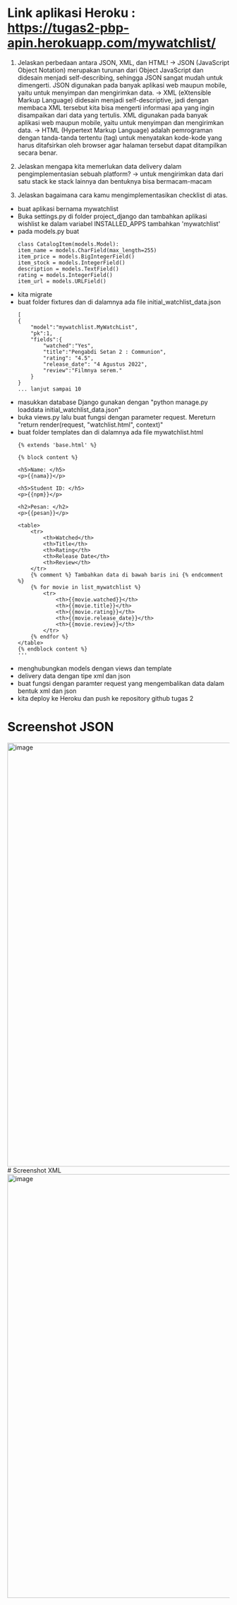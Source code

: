 # Link aplikasi Heroku : https://tugas2-pbp-apin.herokuapp.com/mywatchlist/
1. Jelaskan perbedaan antara JSON, XML, dan HTML!
 -> JSON (JavaScript Object Notation) merupakan turunan dari Object JavaScript dan didesain menjadi self-describing, sehingga JSON sangat mudah untuk dimengerti. JSON digunakan pada banyak aplikasi web maupun mobile, yaitu untuk menyimpan dan mengirimkan data.
 -> XML (eXtensible Markup Language) didesain menjadi self-descriptive, jadi dengan membaca XML tersebut kita bisa mengerti informasi apa yang ingin disampaikan dari data yang tertulis. XML digunakan pada banyak aplikasi web maupun mobile, yaitu untuk menyimpan dan mengirimkan data.
 -> HTML (Hypertext Markup Language) adalah pemrograman dengan tanda-tanda tertentu (tag) untuk menyatakan kode-kode yang harus ditafsirkan oleh browser agar halaman tersebut dapat ditampilkan secara benar.

2. Jelaskan mengapa kita memerlukan data delivery dalam pengimplementasian sebuah platform?
  -> untuk mengirimkan data dari satu stack ke stack lainnya dan bentuknya bisa bermacam-macam
  
3. Jelaskan bagaimana cara kamu mengimplementasikan checklist di atas.
  - buat aplikasi bernama mywatchlist
  - Buka settings.py di folder project_django dan tambahkan aplikasi wishlist ke dalam variabel INSTALLED_APPS tambahkan 'mywatchlist'
  - pada models.py buat 
    ```
    class CatalogItem(models.Model):
    item_name = models.CharField(max_length=255)
    item_price = models.BigIntegerField()
    item_stock = models.IntegerField()
    description = models.TextField()
    rating = models.IntegerField()
    item_url = models.URLField()
    ```
  - kita migrate
  - buat folder fixtures dan di dalamnya ada file initial_watchlist_data.json 
    ```
    [
    {
        "model":"mywatchlist.MyWatchList",
        "pk":1,
        "fields":{
            "watched":"Yes",
            "title":"Pengabdi Setan 2 : Communion",
            "rating": "4.5",
            "release_date": "4 Agustus 2022",
            "review":"Filmnya serem."
        }
    }
    ... lanjut sampai 10
    ```
  - masukkan database Django gunakan dengan "python manage.py loaddata initial_watchlist_data.json"
  - buka views.py lalu buat fungsi dengan parameter request. Mereturn "return render(request, "watchlist.html", context)"
  - buat folder templates dan di dalamnya ada file mywatchlist.html 
    ```
    {% extends 'base.html' %}

    {% block content %}

    <h5>Name: </h5>
    <p>{{nama}}</p>

    <h5>Student ID: </h5>
    <p>{{npm}}</p>

    <h2>Pesan: </h2>
    <p>{{pesan}}</p>

    <table>
        <tr>
            <th>Watched</th>
            <th>Title</th>
            <th>Rating</th>
            <th>Release Date</th>
            <th>Review</th>
        </tr>
        {% comment %} Tambahkan data di bawah baris ini {% endcomment %}
        {% for movie in list_mywatchlist %}
            <tr>
                <th>{{movie.watched}}</th>
                <th>{{movie.title}}</th>
                <th>{{movie.rating}}</th>
                <th>{{movie.release_date}}</th>
                <th>{{movie.review}}</th>
            </tr>
        {% endfor %}
    </table>
    {% endblock content %}
    '''
  - menghubungkan models dengan views dan template
  - delivery data dengan tipe xml dan json
  - buat fungsi dengan paramter request yang mengembalikan data dalam bentuk xml dan json
  - kita deploy ke Heroku dan push ke repository github tugas 2

# Screenshot JSON
<img width="960" alt="image" src="https://user-images.githubusercontent.com/112617994/191602903-8acb09cd-9d71-4db8-8dd9-8d1d93d56aa7.png">
# Screenshot XML
<img width="960" alt="image" src="https://user-images.githubusercontent.com/112617994/191603673-0edd44a9-cdb9-457e-bc47-f6e8665c4f07.png">
